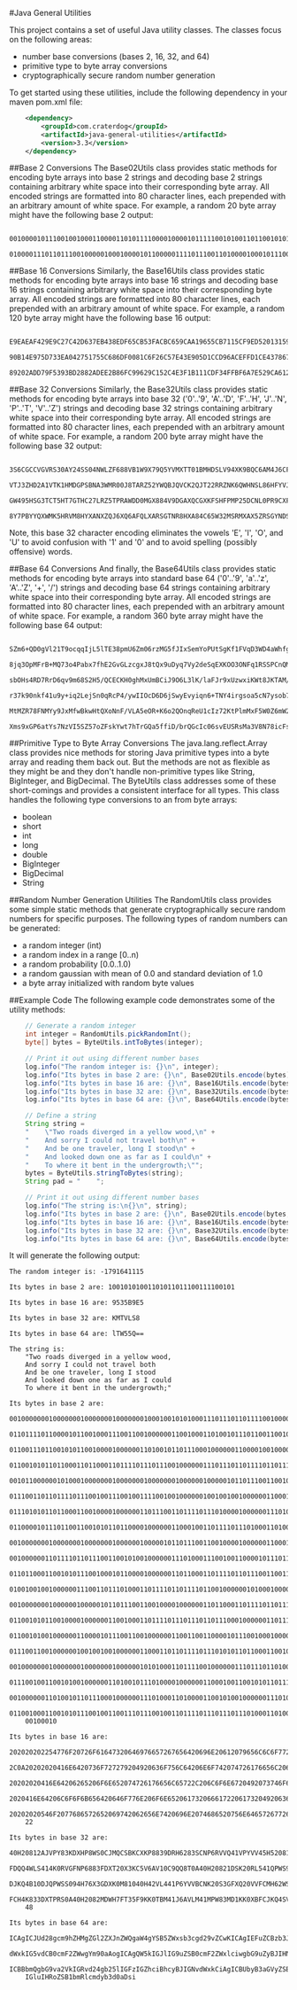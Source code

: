 #Java General Utilities

This project contains a set of useful Java utility classes. The classes focus on the following areas:

 * number base conversions (bases 2, 16, 32, and 64)
 * primitive type to byte array conversions
 * cryptographically secure random number generation

To get started using these utilities, include the following dependency in your maven pom.xml file:

```xml
    <dependency>
        <groupId>com.craterdog</groupId>
        <artifactId>java-general-utilities</artifactId>
        <version>3.3</version>
    </dependency>
```

##Base 2 Conversions
The Base02Utils class provides static methods for encoding byte arrays into base 2 strings and decoding base 2 strings containing arbitrary white space into their corresponding byte array. All encoded strings are formatted into 80 character lines, each prepended with an arbitrary amount of white space. For example, a random 20 byte array might have the following base 2 output:

        00100001011100100100011000011010111100001000010111110010100110110010101000110101
        01000011101101110010000010001000010110000011110111001101000010001011100011010011

##Base 16 Conversions
Similarly, the Base16Utils class provides static methods for encoding byte arrays into base 16 strings and decoding base 16 strings containing arbitrary white space into their corresponding byte array. All encoded strings are formatted into 80 character lines, each prepended with an arbitrary amount of white space. For example, a random 120 byte array might have the following base 16 output:

        E9EAEAF429E9C27C42D637EB438EDF65CB53FACBC659CAA19655CB7115CF9ED520131598527B03C6
        90B14E975D733EA042751755C686DF0081C6F26C57E43E905D1CCD96ACEFFD1CE437867B53FE31DC
        89202ADD79F5393BD2882ADEE2B86FC99629C152C4E3F1B111CDF34FFBF6A7E529CA612265B91832

##Base 32 Conversions
Similarly, the Base32Utils class provides static methods for encoding byte arrays into base 32 ('0'..'9', 'A'..'D', 'F'..'H', 'J'..'N', 'P'..'T', 'V'..'Z') strings and decoding base 32 strings containing arbitrary white space into their corresponding byte array. All encoded strings are formatted into 80 character lines, each prepended with an arbitrary amount of white space. For example, a random 200 byte array might have the following base 32 output:

        3S6CGCCVGVRS30AY24SS04NWLZF688VB1W9X79Q5YVMXTT01BMHDSLV94XK9BQC6AM4J6CFFNNAT42GD
        VTJ3ZHD2A1VTK1HMDGPSBNA3WMR00J8TARZ52YWQBJQVCK2QJT22RRZNK6QWHNSL86HFYVJFMAH7MB2Y
        GW495HSG3TCT5HT7GTHC27LRZ5TPRAWDD0MGX884V9DGAXQCGXKFSHFPMP25DCNL0PR9CXF5QN2K3V3V
        8Y7PBYYQXWMK5HRVM8HYXANXZQJ6XQ6AFQLXARSGTNR8HXA84C65W32MSRMXAX5ZRSGYNDS0MBA0XSAY

Note, this base 32 character encoding eliminates the vowels 'E', 'I', 'O', and 'U' to avoid confusion with '1' and '0' and to avoid spelling (possibly offensive) words.

##Base 64 Conversions
And finally, the Base64Utils class provides static methods for encoding byte arrays into standard base 64 ('0'..'9', 'a'..'z', 'A'..'Z', '+', '/') strings and decoding base 64 strings containing arbitrary white space into their corresponding byte array. All encoded strings are formatted into 80 character lines, each prepended with an arbitrary amount of white space. For example, a random 360 byte array might have the following base 64 output:

        SZm6+QD0gVl21T9ocqqIjL5lTE38pmU6Zm06rzMG5fJIxSemYoPUtSgKf1FVqD3WD4aWhfgHpn2aSYmI
        8jq3OpMFrB+MQ73o4Pabx7fhE2GvGLzcgxJ8tQx9uDyq7Vy2deSqEXKOO3ONFq1RSSPCnQMKn8rjVJMu
        sbOHs4RD7RrD6qv9m68S2H5/QCECKH0ghMxUmBCiJ9O6L3lK/laFJr9xUzwxiKWt8JKTAM/u6azvJ6aX
        r37k90nkf41u9y+iq2LejSn0qRcP4/ywIIOcD6D6jSwyEvyiqn6+TNY4irgsoa5cN7ysob73hOsHnrUU
        MtMZR78FNMYy9JxMfwBkwHtQXoNnF/VLA5eOR+K6o2QOnqReU1cIz72KtPlmMxF5W0Z6mW2w52EuGkzQ
        Xms9xGP6atYs7NzVI5SZ57oZFskYwt7hTrGQa5ffiD/brQGcIc06svEUSRsMa3V8N78icFsyV3IxaSFH

##Primitive Type to Byte Array Conversions
The java.lang.reflect.Array class provides nice methods for storing Java primitive types into a byte array and reading them back out.  But the methods are not as flexible as they might be and they don't handle non-primitive types like String, BigInteger, and BigDecimal. The ByteUtils class addresses some of these short-comings and provides a consistent interface for all types. This class handles the following type conversions to an from byte arrays:

 * boolean
 * short
 * int
 * long
 * double
 * BigInteger
 * BigDecimal
 * String

##Random Number Generation Utilities
The RandomUtils class provides some simple static methods that generate cryptographically secure random numbers for specific purposes. The following types of random numbers can be generated:

 * a random integer (int)
 * a random index in a range [0..n)
 * a random probability [0.0..1.0)
 * a random gaussian with mean of 0.0 and standard deviation of 1.0
 * a byte array initialized with random byte values

##Example Code
The following example code demonstrates some of the utility methods:

```java
    // Generate a random integer
    int integer = RandomUtils.pickRandomInt();
    byte[] bytes = ByteUtils.intToBytes(integer);

    // Print it out using different number bases
    log.info("The random integer is: {}\n", integer);
    log.info("Its bytes in base 2 are: {}\n", Base02Utils.encode(bytes));
    log.info("Its bytes in base 16 are: {}\n", Base16Utils.encode(bytes));
    log.info("Its bytes in base 32 are: {}\n", Base32Utils.encode(bytes));
    log.info("Its bytes in base 64 are: {}\n", Base64Utils.encode(bytes));

    // Define a string
    String string =
    "    \"Two roads diverged in a yellow wood,\n" +
    "    And sorry I could not travel both\n" +
    "    And be one traveler, long I stood\n" +
    "    And looked down one as far as I could\n" +
    "    To where it bent in the undergrowth;\"";
    bytes = ByteUtils.stringToBytes(string);
    String pad = "    ";

    // Print it out using different number bases
    log.info("The string is:\n{}\n", string);
    log.info("Its bytes in base 2 are: {}\n", Base02Utils.encode(bytes, pad));
    log.info("Its bytes in base 16 are: {}\n", Base16Utils.encode(bytes, pad));
    log.info("Its bytes in base 32 are: {}\n", Base32Utils.encode(bytes, pad));
    log.info("Its bytes in base 64 are: {}\n", Base64Utils.encode(bytes, pad));
```

It will generate the following output:

    The random integer is: -1791641115
    
    Its bytes in base 2 are: 10010101001101011011100111100101
    
    Its bytes in base 16 are: 9535B9E5
    
    Its bytes in base 32 are: KMTVLS8
    
    Its bytes in base 64 are: lTW55Q==
    
    The string is:
        "Two roads diverged in a yellow wood,
        And sorry I could not travel both
        And be one traveler, long I stood
        And looked down one as far as I could
        To where it bent in the undergrowth;"
    
    Its bytes in base 2 are: 
        00100000001000000010000000100000001000100101010001110111011011110010000001110010
        01101111011000010110010001110011001000000110010001101001011101100110010101110010
        01100111011001010110010000100000011010010110111000100000011000010010000001111001
        01100101011011000110110001101111011101110010000001110111011011110110111101100100
        00101100000010100010000000100000001000000010000001000001011011100110010000100000
        01110011011011110111001001110010011110010010000001001001001000000110001101101111
        01110101011011000110010000100000011011100110111101110100001000000111010001110010
        01100001011101100110010101101100001000000110001001101111011101000110100000001010
        00100000001000000010000000100000010000010110111001100100001000000110001001100101
        00100000011011110110111001100101001000000111010001110010011000010111011001100101
        01101100011001010111001000101100001000000110110001101111011011100110011100100000
        01001001001000000111001101110100011011110110111101100100000010100010000000100000
        00100000001000000100000101101110011001000010000001101100011011110110111101101011
        01100101011001000010000001100100011011110111011101101110001000000110111101101110
        01100101001000000110000101110011001000000110011001100001011100100010000001100001
        01110011001000000100100100100000011000110110111101110101011011000110010000001010
        00100000001000000010000000100000010101000110111100100000011101110110100001100101
        01110010011001010010000001101001011101000010000001100010011001010110111001110100
        00100000011010010110111000100000011101000110100001100101001000000111010101101110
        01100100011001010111001001100111011100100110111101110111011101000110100000111011
        00100010
    
    Its bytes in base 16 are: 
        202020202254776F20726F61647320646976657267656420696E20612079656C6C6F7720776F6F64
        2C0A20202020416E6420736F727279204920636F756C64206E6F742074726176656C20626F74680A
        20202020416E64206265206F6E652074726176656C65722C206C6F6E6720492073746F6F640A2020
        2020416E64206C6F6F6B656420646F776E206F6E6520617320666172206173204920636F756C640A
        20202020546F2077686572652069742062656E7420696E2074686520756E64657267726F7774683B
        22
    
    Its bytes in base 32 are: 
        40H20812AJVPY83KDXHP8WS0CJMQCSBKCXKP8839DRH6283SCNP6RVVQ41VPYVV45H520810410PWS10
        FDQQ4WLS414K0RVGFNP6883FDXT20X3KC5V6AV10C9QQ8T0A40H20821DSK20RL541QPWS90FJS62XL5
        DJKQ4B10DJQPWSS094H76X3GDXK0M81040H42VL441P6YVVBCNK20S3GFXQ20VVFCMH62WS0CSHQ4831
        FCH4K833DXTPRS0A40H2082MDWH7FT35F9KK0TBM41J6AVLM41MPW83MD1KK0XBFCJKQ4SVKDXVQ8T1V
        48
    
    Its bytes in base 64 are: 
        ICAgICJUd28gcm9hZHMgZGl2ZXJnZWQgaW4gYSB5ZWxsb3cgd29vZCwKICAgIEFuZCBzb3JyeSBJIGNv
        dWxkIG5vdCB0cmF2ZWwgYm90aAogICAgQW5kIGJlIG9uZSB0cmF2ZWxlciwgbG9uZyBJIHN0b29kCiAg
        ICBBbmQgbG9va2VkIGRvd24gb25lIGFzIGZhciBhcyBJIGNvdWxkCiAgICBUbyB3aGVyZSBpdCBiZW50
        IGluIHRoZSB1bmRlcmdyb3d0aDsi
    

